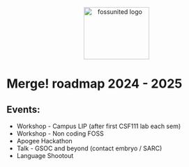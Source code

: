 <div align="center">
    <img alt="fossunited logo" src="https://github.com/user-attachments/assets/a9388fd3-e289-47c4-a728-421f29954621" width="150px" height="120px">
</div>


# Merge! roadmap 2024 - 2025

## Events:

- Workshop - Campus LIP (after first CSF111 lab each sem)
- Workshop - Non coding FOSS
- Apogee Hackathon
- Talk - GSOC and beyond (contact embryo / SARC)
- Language Shootout 
